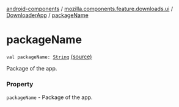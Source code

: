 [android-components](../../index.md) / [mozilla.components.feature.downloads.ui](../index.md) / [DownloaderApp](index.md) / [packageName](./package-name.md)

# packageName

`val packageName: `[`String`](https://kotlinlang.org/api/latest/jvm/stdlib/kotlin/-string/index.html) [(source)](https://github.com/mozilla-mobile/android-components/blob/master/components/feature/downloads/src/main/java/mozilla/components/feature/downloads/ui/DownloaderApp.kt#L25)

Package of the app.

### Property

`packageName` - Package of the app.